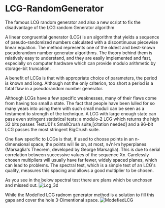 # LCG-RandomGenerator
The famous LCG random generator and also a new script to fix the disadvantage of the LCG random Generator algorithm

A linear congruential generator (LCG) is an algorithm that yields a sequence of pseudo-randomized numbers calculated with a discontinuous piecewise linear equation. The method represents one of the oldest and best-known pseudorandom number generator algorithms. The theory behind them is relatively easy to understand, and they are easily implemented and fast, especially on computer hardware which can provide modulo arithmetic by storage-bit truncation.

A benefit of LCGs is that with appropriate choice of parameters, the period is known and long. Although not the only criterion, too short a period is a fatal flaw in a pseudorandom number generator.

Although LCGs have a few specific weaknesses, many of their flaws come from having too small a state. The fact that people have been lulled for so many years into using them with such small moduli can be seen as a testament to strength of the technique. A LCG with large enough state can pass even stringent statistical tests; a modulo-2 LCG which returns the high 32 bits passes TestU01's SmallCrush suite,[citation needed] and a 96-bit LCG passes the most stringent BigCrush suite.

One flaw specific to LCGs is that, if used to choose points in an n-dimensional space, the points will lie on, at most, n√n!⋅m hyperplanes (Marsaglia's Theorem, developed by George Marsaglia). This is due to serial correlation between successive values of the sequence Xn. Carelessly chosen multipliers will usually have far fewer, widely spaced planes, which can lead to problems. The spectral test, which is a simple test of an LCG's quality, measures this spacing and allows a good multiplier to be chosen.

As you see in the below spectral test there are plans which be unchosen and missed out.
![Lcg_3d](https://user-images.githubusercontent.com/13776994/58165713-94393e80-7c9d-11e9-9470-af33f3fd8cb0.gif)

While the Modefied LCG radnom generator method is a solution to fill this gaps and cover the hole 3-Dimentional space.
![ModefiedLCG](https://user-images.githubusercontent.com/13776994/58165515-2f7de400-7c9d-11e9-8007-47813f22f699.png)


